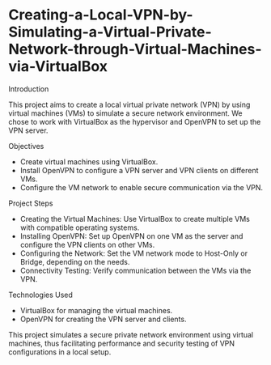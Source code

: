 # Creating-a-Local-VPN-by-Simulating-a-Virtual-Private-Network-through-Virtual-Machines-via-VirtualBox

Introduction

This project aims to create a local virtual private network (VPN) by using virtual machines (VMs) to simulate a secure network environment. We chose to work with VirtualBox as the hypervisor and OpenVPN to set up the VPN server.

Objectives

- Create virtual machines using VirtualBox.
- Install OpenVPN to configure a VPN server and VPN clients on different VMs.
- Configure the VM network to enable secure communication via the VPN.

Project Steps

- Creating the Virtual Machines: Use VirtualBox to create multiple VMs with compatible operating systems.
- Installing OpenVPN: Set up OpenVPN on one VM as the server and configure the VPN clients on other VMs.
- Configuring the Network: Set the VM network mode to Host-Only or Bridge, depending on the needs.
- Connectivity Testing: Verify communication between the VMs via the VPN.

Technologies Used

- VirtualBox for managing the virtual machines.
- OpenVPN for creating the VPN server and clients.

This project simulates a secure private network environment using virtual machines, thus facilitating performance and security testing of VPN configurations in a local setup.
